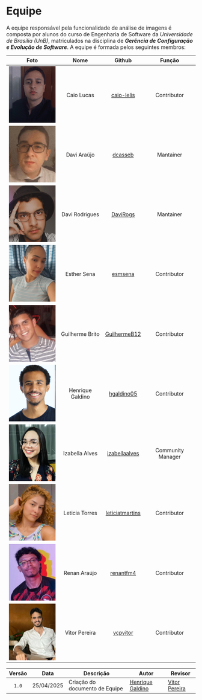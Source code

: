 # Equipe

A equipe responsável pela funcionalidade de análise de imagens é composta por alunos do curso de Engenharia de Software da *Universidade de Brasília (UnB)*, matriculados na disciplina de ***Gerência de Configuração e Evolução de Software***. A equipe é formada pelos seguintes membros:

| Foto | Nome | Github | Função |
| :-------: | :------------------: | :----------------: | :----------------: |
| <img src="https://github.com/DermAlert/dermalert.github.io/blob/main/docs/assets/equipe/Caio.jpg?raw=true" alt="Caio Lucas" style="width: 150px; height: 150px; object-fit: cover;"> | Caio Lucas | [caio-lelis](https://github.com/caio-lelis) | Contributor |
| <img src="https://github.com/DermAlert/dermalert.github.io/blob/main/docs/assets/equipe/DaviAraujo.jpg?raw=true" alt="Davi Araujo" style="width: 150px; height: 150px; object-fit: cover;"> | Davi Araújo | [dcasseb](https://github.com/dcasseb) | Mantainer |
| <img src="https://github.com/DermAlert/dermalert.github.io/blob/main/docs/assets/equipe/DaviRodrigues.jpg?raw=true" alt="Davi Rodrigues" style="width: 150px; height: 150px; object-fit: cover;"> | Davi Rodrigues | [DaviRogs](https://github.com/DaviRogs) | Mantainer |
| <img src="https://github.com/DermAlert/dermalert.github.io/blob/main/docs/assets/equipe/Esther.jpg?raw=true" alt="Esther Sena"  style="width: 150px; height: 150px; object-fit: cover;"> | Esther Sena | [esmsena](https://github.com/esmsena) | Contributor |
| <img src="https://github.com/DermAlert/dermalert.github.io/blob/main/docs/assets/equipe/Guilherme.jpg?raw=true" alt="Guilherme Brito" style="width: 150px; height: 150px; object-fit: cover;"> | Guilherme Brito | [GuilhermeB12](https://github.com/GuilhermeB12) | Contributor |
| <img src="https://github.com/DermAlert/dermalert.github.io/blob/main/docs/assets/equipe/HenriqueGaldino.jpg?raw=true" alt="Henrique Galdino" style="width: 150px; height: 150px; object-fit: cover;"> | Henrique Galdino | [hgaldino05](https://github.com/hgaldino05) | Contributor |
| <img src="https://github.com/DermAlert/dermalert.github.io/blob/main/docs/assets/equipe/Izabella.jpg?raw=true" alt="Izabella Alves"  style="width: 150px; height: 150px; object-fit: cover;"> | Izabella Alves | [izabellaalves](https://github.com/izabellaalves) | Community Manager |
| <img src="https://github.com/DermAlert/dermalert.github.io/blob/main/docs/assets/equipe/Leticia.jpg?raw=true" alt="Leticia Torres"  style="width: 150px; height: 150px; object-fit: cover;"> | Leticia Torres | [leticiatmartins](https://github.com/leticiatmartins) | Contributor |
| <img src="https://github.com/DermAlert/dermalert.github.io/blob/main/docs/assets/equipe/Renan.jpg?raw=true" alt="Renan Araujo"  style="width: 150px; height: 150px; object-fit: cover;"> | Renan Araújo | [renantfm4](https://github.com/renantfm4) | Contributor |
| <img src="https://github.com/DermAlert/dermalert.github.io/blob/main/docs/assets/equipe/Vitor.jpg?raw=true" alt="Vitor Pereira"  style="width: 150px; height: 150px; object-fit: cover;"> | Vitor Pereira | [vcpvitor](https://github.com/vcpvitor) | Contributor |

| Versão | Data | Descrição | Autor | Revisor |
| :----: | ---- | --------- | ----- | ------- |
| `1.0`  |25/04/2025| Criação do documento de Equipe | [Henrique Galdino](https://github.com/hgaldino05) |[Vitor Pereira](https://github.com/vcpvitor)  |